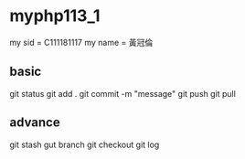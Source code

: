 # myphp113_1

my sid = C111181117
my name = 黃冠倫

## basic
git status
git add .
git commit -m "message"
git push
git pull

## advance
git stash
gut branch
git checkout
git log
